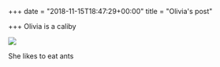 +++
date = "2018-11-15T18:47:29+00:00"
title = "Olivia's post"

+++
Olivia is a caliby

![](/uploads/olivia-halloween.jpg)

She likes to eat ants
